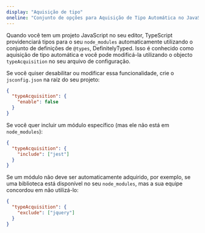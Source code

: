 ```yaml
---
display: "Aquisição de tipo"
oneline: "Conjunto de opções para Aquisição de Tipo Automática no JavaScript"
---
```


Quando você tem um projeto JavaScript no seu editor, TypeScript providenciará tipos para o seu `node_modules` automaticamente utilizando o conjunto de definições de `@types`, DefinitelyTyped.
Isso é conhecido como aquisição de tipo automática e você pode modificá-la utilizando o objecto `typeAcquisition` no seu arquivo de configuração.

Se você quiser desabilitar ou modificar essa funcionalidade, crie o `jsconfig.json` na raíz do seu projeto:

```json
{
  "typeAcquisition": {
    "enable": false
  }
}
```

Se você quer incluir um módulo específico (mas ele não está em `node_modules`):

```json
{
  "typeAcquisition": {
    "include": ["jest"]
  }
}
```

Se um módulo não deve ser automaticamente adquirido, por exemplo, se uma biblioteca está disponível no seu `node_modules`, mas a sua equipe concordou em não utilizá-lo:

```json
{
  "typeAcquisition": {
    "exclude": ["jquery"]
  }
}
```
